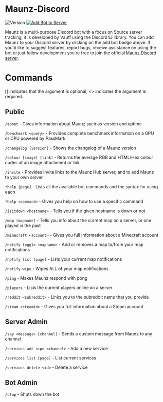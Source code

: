 # Maunz-Discord

![Version](https://img.shields.io/github/release/Vauff/Maunz-Discord.svg?color=4CC61E&label=version) [![Add Bot to Server](https://img.shields.io/badge/add%20bot%20on-Discord-7289da.svg)](https://discord.com/api/oauth2/authorize?client_id=230780946142593025&permissions=517647752257&scope=bot%20applications.commands)

Maunz is a multi-purpose Discord bot with a focus on Source server tracking, it is developed by Vauff using the Discord4J library. You can add Maunz to your Discord server by clicking on the add bot badge above. If you'd like to suggest features, report bugs, receive assistance on using the bot or just follow development you're free to join the official [Maunz Discord server](https://discord.gg/v55fW9b).

# Commands

[] indicates that the argument is optional, \<> indicates the argument is required.

## Public

`/about` - Gives information about Maunz such as version and uptime

`/benchmark <query>` - Provides complete benchmark information on a GPU or CPU powered by PassMark

`/changelog [version]` - Shows the changelog of a Maunz version

`/colour [image] [link]` - Returns the average RGB and HTML/Hex colour codes of an image attachment or link

`/invite` - Provides invite links to the Maunz Hub server, and to add Maunz to your own server

`*help [page]` - Lists all the available bot commands and the syntax for using each

`*help <command>` - Gives you help on how to use a specific command

`/isitdown <hostname>` - Tells you if the given hostname is down or not

`/map [mapname]` - Tells you info about the current map on a server, or one played in the past

`/minecraft <account>` - Gives you full information about a Minecraft account

`/notify toggle <mapname>` - Add or removes a map to/from your map notifications

`/notify list [page]` - Lists your current map notifications

`/notify wipe` - Wipes ALL of your map notifications

`/ping` - Makes Maunz respond with pong

`/players` - Lists the current players online on a server

`/reddit <subreddit>` - Links you to the subreddit name that you provide

`/steam <steamid>` - Gives you full information about a Steam account

## Server Admin

`/say <message> [channel]` - Sends a custom message from Maunz to any channel

`/services add <ip> <channel>` - Add a new service

`/services list [page]` - List current services

`/services delete <id>` - Delete a service

## Bot Admin

`/stop` - Shuts down the bot